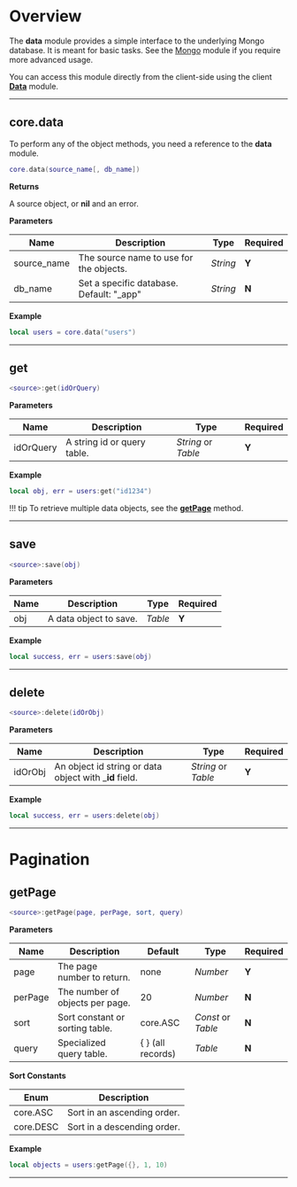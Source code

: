 # Overview

The __data__ module provides a simple interface to the underlying Mongo database. It is meant for basic tasks. See the [Mongo](#server-modules/mongo) module if you require more advanced usage.

You can access this module directly from the client-side using the client __[Data](/client-module/data)__ module.

---

## core.data

To perform any of the object methods, you need a reference to the __data__ module.

```lua
core.data(source_name[, db_name])
```

__Returns__

A source object, or __nil__ and an error.

__Parameters__

|Name|Description|Type|Required|
|----|-----------|----|--------|
|source_name|The source name to use for the objects.|_String_|__Y__|
|db_name|Set a specific database. Default: "_app"|_String_|__N__|

__Example__

```lua
local users = core.data("users")
```

---

## get

```lua
<source>:get(idOrQuery)
```

__Parameters__

|Name|Description|Type|Required|
|----|-----------|----|--------|
|idOrQuery|A string id or query table.|_String_ or _Table_|__Y__|

__Example__

```lua
local obj, err = users:get("id1234")
```

!!! tip
    To retrieve multiple data objects, see the __[getPage](#getpage)__ method.

---

## save

```lua
<source>:save(obj)
```

__Parameters__

|Name|Description|Type|Required|
|----|-----------|----|--------|
|obj|A data object to save.|_Table_|__Y__|

__Example__

```lua
local success, err = users:save(obj)
```

---

## delete

```lua
<source>:delete(idOrObj)
```

__Parameters__

|Name|Description|Type|Required|
|----|-----------|----|--------|
|idOrObj|An object id string or data object with ___id__ field.|_String_ or _Table_|__Y__|

__Example__

```lua
local success, err = users:delete(obj)
```

---

# Pagination

## getPage

```lua
<source>:getPage(page, perPage, sort, query)
```

__Parameters__

|Name|Description|Default|Type|Required|
|----|-----------|----|-------|--------|
|page|The page number to return.|none|_Number_|__Y__|
|perPage|The number of objects per page.|20|_Number_|__N__|
|sort|Sort constant or sorting table.|core.ASC|_Const_ or _Table_|__N__|
|query|Specialized query table.|{ } (all records)|_Table_|__N__|

__Sort Constants__

|Enum|Description|
|----|-----------|
|core.ASC|Sort in an ascending order.|
|core.DESC|Sort in a descending order.|

__Example__

```lua
local objects = users:getPage({}, 1, 10)
```

---

